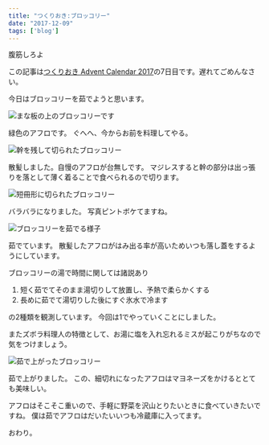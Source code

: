 ```yaml
---
title: "つくりおき:ブロッコリー"
date: "2017-12-09"
tags: ['blog']
---
```


腹筋しろよ

この記事は[つくりおき Advent Calendar 2017](https://adventar.org/calendars/2533)の7日目です。遅れてごめんなさい。

今日はブロッコリーを茹でようと思います。

![まな板の上のブロッコリーです](/assets/images/2017/12/IMG_20171209_114548.jpg)

緑色のアフロです。 ぐへへ、今からお前を料理してやる。

![幹を残して切られたブロッコリー](/assets/images/2017/12/IMG_20171209_114810.jpg)

散髪しました。自慢のアフロが台無しです。 マジレスすると幹の部分は出っ張りを落として薄く着ることで食べられるので切ります。

![短冊形に切られたブロッコリー](/assets/images/2017/12/IMG_20171209_115006.jpg)

バラバラになりました。 写真ピントボケてますね。

![ブロッコリーを茹でる様子](/assets/images/2017/12/IMG_20171209_115111.jpg)

茹でています。 散髪したアフロがはみ出る率が高いためいつも落し蓋をするようにしています。

ブロッコリーの湯で時間に関しては諸説あり

1. 短く茹でてそのまま湯切りして放置し、予熱で柔らかくする
2. 長めに茹でて湯切りした後にすぐ氷水で冷ます

の2種類を観測しています。 今回は1でやっていくことにしました。

またズボラ料理人の特徴として、お湯に塩を入れ忘れるミスが起こりがちなので気をつけましょう。

![茹で上がったブロッコリー](/assets/images/2017/12/IMG_20171209_115330.jpg)

茹で上がりました。 この、細切れになったアフロはマヨネーズをかけるととても美味しい。

アフロはそこそこ重いので、手軽に野菜を沢山とりたいときに食べていきたいですね。 僕は茹でアフロはだいたいいつも冷蔵庫に入ってます。

おわり。
